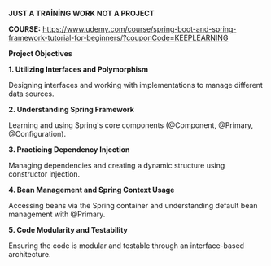 **JUST A TRAİNİNG WORK NOT A PROJECT**

**COURSE:** https://www.udemy.com/course/spring-boot-and-spring-framework-tutorial-for-beginners/?couponCode=KEEPLEARNING

**Project Objectives**

**1. Utilizing Interfaces and Polymorphism**

Designing interfaces and working with implementations to manage different data sources.

**2. Understanding Spring Framework**

Learning and using Spring's core components (@Component, @Primary, @Configuration).

**3. Practicing Dependency Injection**

Managing dependencies and creating a dynamic structure using constructor injection.

**4. Bean Management and Spring Context Usage**

Accessing beans via the Spring container and understanding default bean management with @Primary.

**5. Code Modularity and Testability**

Ensuring the code is modular and testable through an interface-based architecture.

